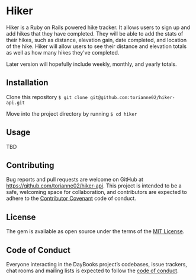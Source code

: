 # Hiker

Hiker is a Ruby on Rails powered hike tracker. It allows users to sign up and add hikes that they have completed. They will be able to add the stats of their hikes, such as distance, elevation gain, date completed, and location of the hike. Hiker will allow users to see their distance and elevation totals as well as how many hikes they've completed. 

Later version will hopefully include weekly, monthly, and yearly totals. 

## Installation

Clone this repository `$ git clone git@github.com:torianne02/hiker-api.git`

Move into the project directory by running `$ cd hiker`

## Usage

TBD

## Contributing

Bug reports and pull requests are welcome on GitHub at https://github.com/torianne02/hiker-api. This project is intended to be a safe, welcoming space for collaboration, and contributors are expected to adhere to the [Contributor Covenant](http://contributor-covenant.org) code of conduct.

## License

The gem is available as open source under the terms of the [MIT License](https://opensource.org/licenses/MIT).

## Code of Conduct

Everyone interacting in the DayBooks project’s codebases, issue trackers, chat rooms and mailing lists is expected to follow the [code of conduct](https://github.com/torianne02/hiker-api/blob/master/CODE_OF_CONDUCT.md).

